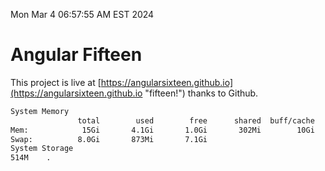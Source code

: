 Mon Mar  4 06:57:55 AM EST 2024

# Angular Fifteen


This project is live at [https://angularsixteen.github.io](https://angularsixteen.github.io "fifteen!") thanks to Github.

```bash
System Memory
               total        used        free      shared  buff/cache   available
Mem:            15Gi       4.1Gi       1.0Gi       302Mi        10Gi        11Gi
Swap:          8.0Gi       873Mi       7.1Gi
System Storage
514M	.
```
```bash
